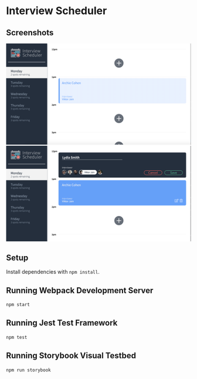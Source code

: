 # Interview Scheduler
## Screenshots

!["Main View"](https://github.com/csb3/scheduler/blob/master/docs/main-view.png?raw=true)
!["Create New Appointment"](https://github.com/csb3/scheduler/blob/master/docs/create-new-appointment.png?raw=true)
## Setup

Install dependencies with `npm install`.

## Running Webpack Development Server

```sh
npm start
```

## Running Jest Test Framework

```sh
npm test
```

## Running Storybook Visual Testbed

```sh
npm run storybook
```
